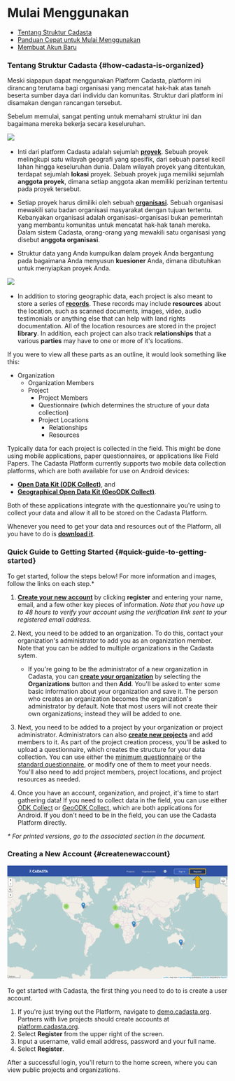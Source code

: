 # Mulai Menggunakan

* [Tentang Struktur Cadasta](#how-cadasta-is-organized)
* [Panduan Cepat untuk Mulai Menggunakan](#quick-guide-to-getting-started)
* [Membuat Akun Baru](#createnewaccount)

### Tentang Struktur Cadasta {#how-cadasta-is-organized}

Meski siapapun dapat menggunakan Platform Cadasta, platform ini dirancang terutama bagi organisasi yang mencatat hak-hak atas tanah beserta sumber daya dari individu dan komunitas. Struktur dari platform ini disamakan dengan rancangan tersebut. 

Sebelum memulai, sangat penting untuk memahami struktur ini dan bagaimana mereka bekerja secara keseluruhan. 

![](/assets/diagram-organizations-projects-members-orig.png)

* Inti dari platform Cadasta adalah sejumlah **[proyek](03-projects.md)**. Sebuah proyek melingkupi satu wilayah geografi yang spesifik, dari sebuah parsel kecil lahan hingga keseluruhan dunia. Dalam wilayah proyek yang ditentukan, terdapat sejumlah **lokasi** proyek. Sebuah proyek juga memiliki sejumlah **anggota proyek**, dimana setiap anggota akan memiliki perizinan tertentu pada proyek tersebut. 

* Setiap proyek harus dimiliki oleh sebuah **[organisasi](02-organizations.md)**. Sebuah organisasi mewakili satu badan organisasi masyarakat dengan tujuan tertentu. Kebanyakan organisasi adalah organisasi-organisasi bukan pemerintah yang membantu komunitas untuk mencatat hak-hak tanah mereka. Dalam sistem Cadasta, orang-orang yang mewakili satu organisasi yang disebut **anggota organisasi**.

* Struktur data yang Anda kumpulkan dalam proyek Anda bergantung pada bagaimana Anda menyusun **kuesioner** Anda, dimana dibutuhkan untuk menyiapkan proyek Anda. 

![](/assets/diagram-resources.png)

* In addition to storing geographic data, each project is also meant to store a series of **[records](04-records.md)**. These records may include **resources** about the location, such as scanned documents, images, video, audio testimonials or anything else that can help with land rights documentation. All of the location resources are stored in the project **library**. In addition, each project can also track **relationships** that a various **parties** may have to one or more of it's locations.

If you were to view all these parts as an outline, it would look something like this:

* Organization
  * Organization Members
  * Project
    * Project Members
    * Questionnaire (which determines the structure of your data collection)
    * Project Locations
      * Relationships
      * Resources


Typically data for each project is collected in the field. This might be done using mobile applications, paper questionnaires, or applications like Field Papers. The Cadasta Platform currently supports two mobile data collection platforms, which are both available for use on Android devices:

* **[Open Data Kit \(ODK Collect\)](05-odkcollect.md)**, and
* **[Geographical Open Data Kit \(GeoODK Collect\)](06-geoodkcollect.md)**.

Both of these applications integrate with the questionnaire you're using to collect your data and allow it all to be stored on the Cadasta Platform.

Whenever you need to get your data and resources out of the Platform, all you have to do is **[download it](07-download.md)**.

### Quick Guide to Getting Started {#quick-guide-to-getting-started}

To get started, follow the steps below! For more information and images, follow the links on each step.* 

1. **[Create your new account](#createnewaccount)** by clicking **register** and entering your name, email, and a few other key pieces of information. _Note that you have up to 48 hours to verify your account using the verification link sent to your registered email address._

2. Next, you need to be added to an organization. To do this, contact your organization's administrator to add you as an organization member. Note that you can be added to multiple organizations in the Cadasta sytem.  

    * If you're going to be the administrator of a new organization in Cadasta, you can **[create your organization](02-organizations.md)** by selecting the **Organizations** button and then **Add**. You'll be asked to enter some basic information about your organization and save it. The person who creates an organization becomes the organization's administrator by default. Note that most users will not create their own organizations; instead they will be added to one. 

3. Next, you need to be added to a project by your organization or project administrator. Administrators can also **[create new projects](03-projects.md)** and add members to it. As part of the project creation process, you'll be asked to upload a questionnaire, which creates the structure for your data collection. You can use either the [minimum questionnaire](https://s3-us-west-2.amazonaws.com/cadasta-resources/sample-forms/minimum_cadasta_questionnaire.xlsx) or the [standard questionnaire](https://s3-us-west-2.amazonaws.com/cadasta-resources/sample-forms/standard_cadasta_questionnaire.xlsx), or modify one of them to meet your needs. You'll also need to add project members, project locations, and project resources as needed. 

4. Once you have an account, organization, and project, it's time to start gathering data! If you need to collect data in the field, you can use either [ODK Collect](/en/05-odkcollect.md) or [GeoODK Collect](/en/06-geoodkcollect.md), which are both applications for Android. If you don't need to be in the field, you can use the Cadasta Platform directly.

_* For printed versions, go to the associated section in the document._

### **Creating a New Account** {#createnewaccount}

![](/assets/sign-in-register-arrow.png)

To get started with Cadasta, the first thing you need to do to is create a user account.

1. If you're just trying out the Platform, navigate to [demo.cadasta.org](https://demo.cadasta.org). Partners with live projects should create accounts at [platform.cadasta.org](https://platform.cadasta.org).
2. Select **Register** from the upper right of the screen. 
3. Input a username, valid email address, password and your full name.
4. Select **Register**.

After a successful login, you'll return to the home screen, where you can view public projects and organizations.

